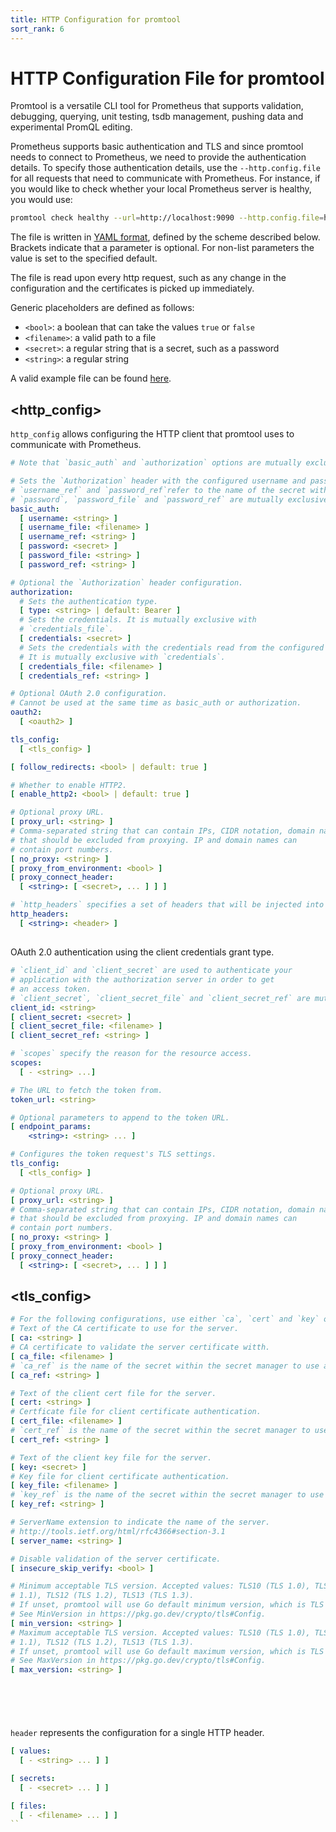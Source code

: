 ```yaml
---
title: HTTP Configuration for promtool
sort_rank: 6
---
```


# HTTP Configuration File for promtool

Promtool is a versatile CLI tool for Prometheus that supports validation, debugging, querying, unit testing, tsdb management, pushing data and experimental PromQL editing.

Prometheus supports basic authentication and TLS and since promtool needs to connect to Prometheus, we need to provide the authentication details. To specify those authentication details, use the `--http.config.file` for all requests that need to communicate with Prometheus.
For instance, if you would like to check whether your local Prometheus server is healthy, you would use:
```bash
promtool check healthy --url=http://localhost:9090 --http.config.file=http-config-file.yml
```

The file is written in [YAML format](https://en.wikipedia.org/wiki/YAML), defined by the scheme described below.
Brackets indicate that a parameter is optional. For non-list parameters the value is set to the specified default.

The file is read upon every http request, such as any change in the
configuration and the certificates is picked up immediately.

Generic placeholders are defined as follows:

* `<bool>`: a boolean that can take the values `true` or `false`
* `<filename>`: a valid path to a file
* `<secret>`: a regular string that is a secret, such as a password
* `<string>`: a regular string

A valid example file can be found [here](/documentation/examples/promtool-http-config-file.yml).

## <http_config>
`http_config` allows configuring the HTTP client that promtool uses to communicate with Prometheus.
```yaml
# Note that `basic_auth` and `authorization` options are mutually exclusive.

# Sets the `Authorization` header with the configured username and password.
# `username_ref` and `password_ref`refer to the name of the secret within the secret manager.
# `password`, `password_file` and `password_ref` are mutually exclusive.
basic_auth:
  [ username: <string> ]
  [ username_file: <filename> ]
  [ username_ref: <string> ]
  [ password: <secret> ]
  [ password_file: <string> ]
  [ password_ref: <string> ]

# Optional the `Authorization` header configuration.
authorization:
  # Sets the authentication type.
  [ type: <string> | default: Bearer ]
  # Sets the credentials. It is mutually exclusive with
  # `credentials_file`.
  [ credentials: <secret> ]
  # Sets the credentials with the credentials read from the configured file.
  # It is mutually exclusive with `credentials`.
  [ credentials_file: <filename> ]
  [ credentials_ref: <string> ]

# Optional OAuth 2.0 configuration.
# Cannot be used at the same time as basic_auth or authorization.
oauth2:
  [ <oauth2> ]

tls_config:
  [ <tls_config> ]

[ follow_redirects: <bool> | default: true ]

# Whether to enable HTTP2.
[ enable_http2: <bool> | default: true ]

# Optional proxy URL.
[ proxy_url: <string> ]
# Comma-separated string that can contain IPs, CIDR notation, domain names
# that should be excluded from proxying. IP and domain names can
# contain port numbers.
[ no_proxy: <string> ]
[ proxy_from_environment: <bool> ]
[ proxy_connect_header:
  [ <string>: [ <secret>, ... ] ] ]

# `http_headers` specifies a set of headers that will be injected into each request.
http_headers:
  [ <string>: <header> ]
```

## <oauth2>
OAuth 2.0 authentication using the client credentials grant type.
```yaml
# `client_id` and `client_secret` are used to authenticate your
# application with the authorization server in order to get
# an access token.
# `client_secret`, `client_secret_file` and `client_secret_ref` are mutually exclusive.
client_id: <string>
[ client_secret: <secret> ]
[ client_secret_file: <filename> ]
[ client_secret_ref: <string> ]

# `scopes` specify the reason for the resource access.
scopes:
  [ - <string> ...]

# The URL to fetch the token from.
token_url: <string>

# Optional parameters to append to the token URL.
[ endpoint_params:
    <string>: <string> ... ]

# Configures the token request's TLS settings.
tls_config:
  [ <tls_config> ]

# Optional proxy URL.
[ proxy_url: <string> ]
# Comma-separated string that can contain IPs, CIDR notation, domain names
# that should be excluded from proxying. IP and domain names can
# contain port numbers.
[ no_proxy: <string> ]
[ proxy_from_environment: <bool> ]
[ proxy_connect_header:
  [ <string>: [ <secret>, ... ] ] ]
```

## <tls_config>
```yaml
# For the following configurations, use either `ca`, `cert` and `key` or `ca_file`, `cert_file` and `key_file` or use `ca_ref`, `cert_ref` or `key_ref`.
# Text of the CA certificate to use for the server.
[ ca: <string> ]
# CA certificate to validate the server certificate witth.
[ ca_file: <filename> ]
# `ca_ref` is the name of the secret within the secret manager to use as the CA cert.
[ ca_ref: <string> ]

# Text of the client cert file for the server.
[ cert: <string> ]
# Certficate file for client certificate authentication.
[ cert_file: <filename> ]
# `cert_ref` is the name of the secret within the secret manager to use as the client certificate.
[ cert_ref: <string> ]

# Text of the client key file for the server.
[ key: <secret> ]
# Key file for client certificate authentication.
[ key_file: <filename> ]
# `key_ref` is the name of the secret within the secret manager to use as the client key.
[ key_ref: <string> ]

# ServerName extension to indicate the name of the server.
# http://tools.ietf.org/html/rfc4366#section-3.1
[ server_name: <string> ]

# Disable validation of the server certificate.
[ insecure_skip_verify: <bool> ]

# Minimum acceptable TLS version. Accepted values: TLS10 (TLS 1.0), TLS11 (TLS
# 1.1), TLS12 (TLS 1.2), TLS13 (TLS 1.3).
# If unset, promtool will use Go default minimum version, which is TLS 1.2.
# See MinVersion in https://pkg.go.dev/crypto/tls#Config.
[ min_version: <string> ]
# Maximum acceptable TLS version. Accepted values: TLS10 (TLS 1.0), TLS11 (TLS
# 1.1), TLS12 (TLS 1.2), TLS13 (TLS 1.3).
# If unset, promtool will use Go default maximum version, which is TLS 1.3.
# See MaxVersion in https://pkg.go.dev/crypto/tls#Config.
[ max_version: <string> ]
```

## <header>
`header` represents the configuration for a single HTTP header.
```yaml
[ values:
  [ - <string> ... ] ]

[ secrets:
  [ - <secret> ... ] ]

[ files:
  [ - <filename> ... ] ]
``
